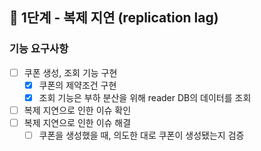 ## 🚀 1단계 - 복제 지연 (replication lag)

### 기능 요구사항
- [ ] 쿠폰 생성, 조회 기능 구현
   - [x] 쿠폰의 제약조건 구현
   - [x] 조회 기능은 부하 분산을 위해 reader DB의 데이터를 조회
- [ ] 복제 지연으로 인한 이슈 확인
- [ ] 복제 지연으로 인한 이슈 해결
   - [ ] 쿠폰을 생성했을 때, 의도한 대로 쿠폰이 생성됐는지 검증
